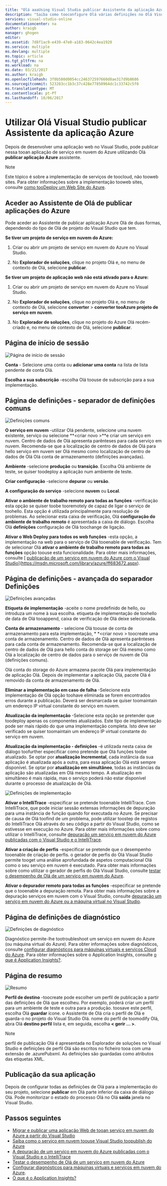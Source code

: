 ```yaml
---
title: "Olá aaaUsing Visual Studio publicar Assistente da aplicação Azure | Microsoft Docs"
description: "Saiba como tooconfigure Olá várias definições no Olá Visual Studio publicar Assistente da aplicação Azure"
services: visual-studio-online
documentationcenter: na
author: kraigb
manager: ghogen
editor: 
ms.assetid: 7d8f1ac9-e439-47e0-a183-0642c4ea1920
ms.service: multiple
ms.devlang: multiple
ms.topic: article
ms.tgt_pltfrm: na
ms.workload: na
ms.date: 03/21/2017
ms.author: kraigb
ms.openlocfilehash: 3f0b580d0054cc246372597660d8ae317d9b8686
ms.sourcegitcommit: 523283cc1b3c37c428e77850964dc1c33742c5f0
ms.translationtype: MT
ms.contentlocale: pt-PT
ms.lasthandoff: 10/06/2017
---
```

# <a name="using-hello-visual-studio-publish-azure-application-wizard"></a>Utilizar Olá Visual Studio publicar Assistente da aplicação Azure
Depois de desenvolver uma aplicação web no Visual Studio, pode publicar nessa tooan aplicação de serviço em nuvem do Azure utilizando Olá **publicar aplicação Azure** assistente. 

> [!NOTE]
> Este tópico é sobre a implementação de serviços de toocloud, não tooweb sites. Para obter informações sobre a implementação tooweb sites, consulte [como tooDeploy um Web Site do Azure](https://social.msdn.microsoft.com/Search/windowsazure?query=How%20to%20Deploy%20an%20Azure%20Web%20Site&Refinement=138&ac=4#refinementChanges=117&pageNumber=1&showMore=false).
> 
> 

## <a name="accessing-hello-publish-azure-application-wizard"></a>Aceder ao Assistente de Olá de publicar aplicações do Azure

Pode aceder ao Assistente de publicar aplicação Azure Olá de duas formas, dependendo do tipo de Olá de projeto do Visual Studio que tem.

**Se tiver um projeto de serviço em nuvem do Azure:**

1. Criar ou abrir um projeto de serviço em nuvem do Azure no Visual Studio.

1. No **Explorador de soluções**, clique no projeto Olá e, no menu de contexto de Olá, selecione **publicar**.

**Se tiver um projeto de aplicação web não está ativado para o Azure:**

1. Criar ou abrir um projeto de serviço em nuvem do Azure no Visual Studio.

1. No **Explorador de soluções**, clique no projeto Olá e, no menu de contexto de Olá, selecione **converter** > **converter tooAzure projeto de serviço em nuvem**. 

1. No **Explorador de soluções**, clique no projeto do Azure Olá recém-criado e, no menu de contexto de Olá, selecione **publicar**.

## <a name="sign-in-page"></a>Página de início de sessão

![Página de início de sessão](./media/vs-azure-tools-publish-azure-application-wizard/sign-in.png)

**Conta** - Selecione uma conta ou **adicionar uma conta** na lista de lista pendente de conta Olá.

**Escolha a sua subscrição** -escolha Olá toouse de subscrição para a sua implementação.
   
## <a name="settings-page---common-settings-tab"></a>Página de definições - separador de definições comuns   

![Definições comuns](./media/vs-azure-tools-publish-azure-application-wizard/settings-common-settings.png)

**O serviço em nuvem** -utilizar Olá pendente, selecione uma nuvem existente, serviço ou selecione  **&lt;criar novo >**e criar um serviço em nuvem. Centro de dados de Olá apresenta parênteses para cada serviço em nuvem. Recomenda-se que a localização de centro de dados de Olá para hello serviço em nuvem ser Olá mesmo como localização de centro de dados de Olá Olá conta de armazenamento (definições avançadas).  

**Ambiente** -selecione **produção** ou **transição**. Escolha Olá ambiente de teste, se quiser toodeploy a aplicação num ambiente de teste. 

**Criar configuração** -selecione **depurar** ou **versão**.

**A configuração do serviço** -selecione **nuvem** ou **Local**.
   
**Ativar o ambiente de trabalho remoto para todas as funções** -verificação esta opção se quiser toobe tooremotely de capaz de ligar o serviço de toohello. Esta opção é utilizada principalmente para resolução de problemas. Ao selecionar esta caixa de verificação, Olá **configuração do ambiente de trabalho remoto** é apresentada a caixa de diálogo. Escolha Olá **definições** configuração de Olá toochange de ligação.
   
**Ativar o Web Deploy para todos os web funções** -esta opção, a implementação na web para o serviço de Olá tooenable de verificação. Tem de selecionar Olá **ativar o ambiente de trabalho remoto para todas as funções** opção toouse esta funcionalidade. Para obter mais informações, consulte [ [publicação de um serviço em nuvem do Azure com o Visual Studio](https://msdn.microsoft.com/library/azure/ff683672.aspx)](https://msdn.microsoft.com/library/azure/ff683672.aspx). 

## <a name="settings-page---advanced-settings-tab"></a>Página de definições - avançada do separador Definições

![Definições avançadas](./media/vs-azure-tools-publish-azure-application-wizard/settings-advanced-settings.png)

**Etiqueta de implementação** -aceite o nome predefinido de hello, ou introduza um nome à sua escolha. etiqueta de implementação de toohello de data de Olá tooappend, caixa de verificação de Olá deixe selecionada. 
   
**Conta de armazenamento** - selecione Olá toouse de conta de armazenamento para esta implementação, * *&lt;criar novo > toocreate uma conta de armazenamento. Centro de dados de Olá apresenta parênteses para cada conta de armazenamento. Recomenda-se que a localização de centro de dados de Olá para hello conta do storage ser Olá mesmo como Olá a localização de centro de dados para o serviço de nuvem de Olá (definições comuns).  
   
Olá conta do storage do Azure armazena pacote Olá para implementação de aplicação Olá. Depois de implementar a aplicação Olá, pacote Olá é removido da conta de armazenamento de Olá.

**Eliminar a implementação em caso de falha** -Selecione esta implementação de Olá opção toohave eliminada se forem encontrados erros durante a publicação. Deverá ser desmarcada se quiser toomaintain um endereço IP virtual constante do serviço em nuvem.

**Atualização da implementação** -Selecione esta opção se pretender que toodeploy apenas os componentes atualizados. Este tipo de implementação pode ser mais rápido do que uma implementação completa. Isto deve ser verificado se quiser toomaintain um endereço IP virtual constante do serviço em nuvem. 

**Atualização da implementação - definições** -é utilizada nesta caixa de diálogo toofurther especificar como pretende que Olá funções toobe atualizado. Se optar por **atualização Incremental**, cada instância da sua aplicação é atualizada após a outra, para essa aplicação Olá está sempre disponível. Se optar por **atualização em simultâneo**, todas as instâncias da aplicação são atualizadas em Olá mesmo tempo. A atualização em simultâneo é mais rápida, mas o serviço poderá não estar disponível durante o processo de atualização de Olá. 

![Definições de implementação](./media/vs-azure-tools-publish-azure-application-wizard/deployment-settings.png)

**Ativar o IntelliTrace** -especificar se pretende tooenable IntelliTrace. Com IntelliTrace, que pode iniciar sessão extensas informações de depuração para uma instância de função quando for executada no Azure. Se precisar de causa de Olá toofind de um problema, pode utilizar toostep de registos do IntelliTrace Olá através do seu código a partir do Visual Studio, como se estivesse em execução no Azure. Para obter mais informações sobre como utilizar o IntelliTrace, consulte [depuração um serviço em nuvem do Azure publicadas com o Visual Studio e o IntelliTrace](./vs-azure-tools-intellitrace-debug-published-cloud-services.md). 

**Ativar a criação de perfis** -especificar se pretende que o desempenho tooenable de criação de perfis. o gerador de perfis do Olá Visual Studio permite tooget uma análise aprofundada de aspetos computacional Olá como o seu serviço em nuvem é executado. Para obter mais informações sobre como utilizar o gerador de perfis do Olá Visual Studio, consulte [testar o desempenho de Olá de um serviço em nuvem do Azure](./vs-azure-tools-performance-profiling-cloud-services.md).

**Ativar o depurador remoto para todas as funções** -especificar se pretende que o tooenable a depuração remota. Para obter mais informações sobre a depuração serviços em nuvem com o Visual Studio, consulte [depuração um serviço em nuvem do Azure ou a máquina virtual no Visual Studio](./vs-azure-tools-debug-cloud-services-virtual-machines.md).

## <a name="diagnostics-settings-page"></a>Página de definições de diagnóstico

![Definições de diagnóstico](./media/vs-azure-tools-publish-azure-application-wizard/diagnostic-settings.png)

Diagnóstico permite-lhe tootroubleshoot um serviço em nuvem do Azure (ou máquina virtual do Azure). Para obter informações sobre diagnósticos, consulte [configurar diagnósticos para máquinas virtuais e serviços Cloud do Azure](./vs-azure-tools-diagnostics-for-cloud-services-and-virtual-machines.md). Para obter informações sobre o Application Insights, consulte [o que é Application Insights?](./application-insights/app-insights-overview.md).

## <a name="summary-page"></a>Página de resumo

![Resumo](./media/vs-azure-tools-publish-azure-application-wizard/summary.png)

**Perfil de destino** -toocreate pode escolher um perfil de publicação a partir das definições de Olá que escolheu. Por exemplo, poderá criar um perfil para um ambiente de teste e outra para a produção. toosave este perfil, escolha Olá **guardar** ícone. o Assistente de Olá cria o perfil de Olá e guarda-o no projeto do Visual Studio Olá. nome do perfil de toomodify Olá, abra Olá **destino perfil** lista e, em seguida, escolha **< gerir … >**.
   
   > [!NOTE]
   > perfil de publicação Olá é apresentada no Explorador de soluções no Visual Studio e definições de perfil Olá são escritos no ficheiro tooa com uma extensão de .azurePubxml. As definições são guardadas como atributos das etiquetas XML.
   > 
   > 

## <a name="publishing-your-application"></a>Publicação da sua aplicação

Depois de configurar todas as definições de Olá para a implementação do seu projeto, selecione **publicar** em Olá parte inferior da caixa de diálogo Olá. Pode monitorizar o estado do processo Olá no Olá **saída** janela no Visual Studio.

## <a name="next-steps"></a>Passos seguintes
- [Migrar e publicar uma aplicação Web de tooan serviço em nuvem do Azure a partir do Visual Studio](./vs-azure-tools-migrate-publish-web-app-to-cloud-service.md)
- [Saiba como o serviço em nuvem toouse Visual Studio toopublish do Azure](./vs-azure-tools-publishing-a-cloud-service.md)
- [A depuração de um serviço em nuvem do Azure publicadas com o Visual Studio e o IntelliTrace](./vs-azure-tools-intellitrace-debug-published-cloud-services.md)
- [Testar o desempenho de Olá de um serviço em nuvem do Azure](./vs-azure-tools-performance-profiling-cloud-services.md)
- [Configurar diagnósticos para máquinas virtuais e serviços em nuvem do Azure](./vs-azure-tools-diagnostics-for-cloud-services-and-virtual-machines.md). 
- [O que é o Application Insights?](./application-insights/app-insights-overview.md)